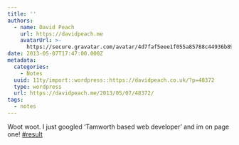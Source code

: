 ```yaml
---
title: ''
authors:
  - name: David Peach
    url: https://davidpeach.me
    avatarUrl: >-
      https://secure.gravatar.com/avatar/4d7faf5eee1f055a85788c44936b8995eaab6dfb004e7854ec747ccb272e91ee?s=96&d=mm&r=g
date: 2013-05-07T17:47:00.000Z
metadata:
  categories:
    - Notes
  uuid: 11ty/import::wordpress::https://davidpeach.co.uk/?p=48372
  type: wordpress
  url: https://davidpeach.me/2013/05/07/48372/
tags:
  - notes
---
```

Woot woot. I just googled ‘Tamworth based web developer’ and im on page one! [#result](https://twitter.com/search?q=%23result "#result")